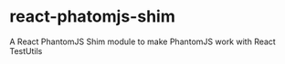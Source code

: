 react-phatomjs-shim
===================

A React PhantomJS Shim module to make PhantomJS work with React TestUtils
